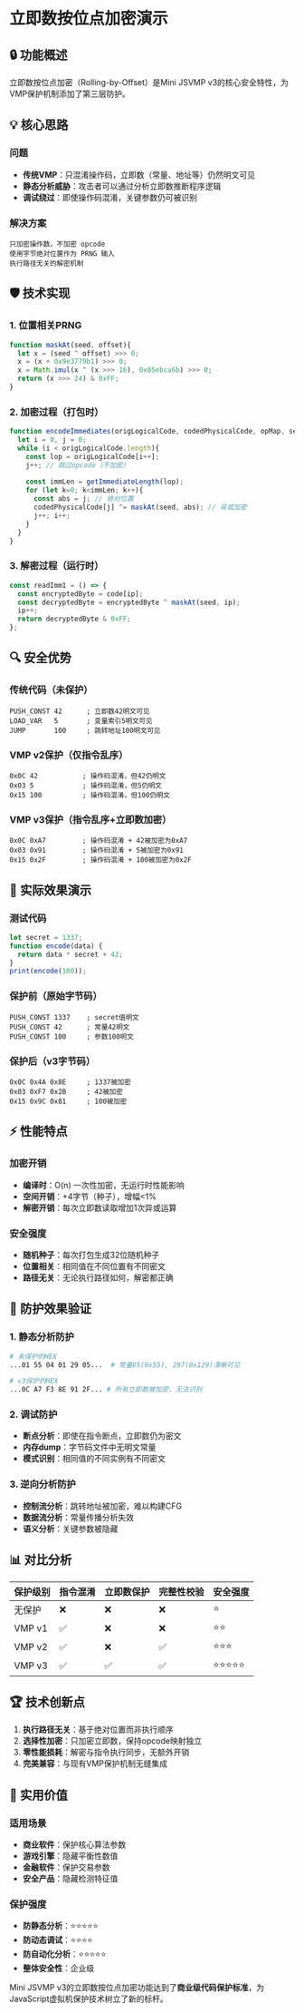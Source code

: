 # 立即数按位点加密演示

## 🔒 功能概述

立即数按位点加密（Rolling-by-Offset）是Mini JSVMP v3的核心安全特性，为VMP保护机制添加了第三层防护。

## 💡 核心思路

### 问题
- **传统VMP**：只混淆操作码，立即数（常量、地址等）仍然明文可见
- **静态分析威胁**：攻击者可以通过分析立即数推断程序逻辑
- **调试绕过**：即使操作码混淆，关键参数仍可被识别

### 解决方案
```
只加密操作数，不加密 opcode
使用字节绝对位置作为 PRNG 输入
执行路径无关的解密机制
```

## 🛡️ 技术实现

### 1. 位置相关PRNG
```javascript
function maskAt(seed, offset){
  let x = (seed ^ offset) >>> 0;
  x = (x + 0x9e3779b1) >>> 0;
  x = Math.imul(x ^ (x >>> 16), 0x85ebca6b) >>> 0;
  return (x >>> 24) & 0xFF;
}
```

### 2. 加密过程（打包时）
```javascript
function encodeImmediates(origLogicalCode, codedPhysicalCode, opMap, seed){
  let i = 0, j = 0;
  while (i < origLogicalCode.length){
    const lop = origLogicalCode[i++];
    j++; // 跳过opcode（不加密）
    
    const immLen = getImmediateLength(lop);
    for (let k=0; k<immLen; k++){
      const abs = j; // 绝对位置
      codedPhysicalCode[j] ^= maskAt(seed, abs); // 异或加密
      j++; i++;
    }
  }
}
```

### 3. 解密过程（运行时）
```javascript
const readImm1 = () => {
  const encryptedByte = code[ip];
  const decryptedByte = encryptedByte ^ maskAt(seed, ip);
  ip++;
  return decryptedByte & 0xFF;
};
```

## 🔍 安全优势

### 传统代码（未保护）
```assembly
PUSH_CONST 42      ; 立即数42明文可见
LOAD_VAR   5       ; 变量索引5明文可见  
JUMP       100     ; 跳转地址100明文可见
```

### VMP v2保护（仅指令乱序）
```assembly
0x0C 42           ; 操作码混淆，但42仍明文
0x03 5            ; 操作码混淆，但5仍明文
0x15 100          ; 操作码混淆，但100仍明文
```

### VMP v3保护（指令乱序+立即数加密）
```assembly
0x0C 0xA7         ; 操作码混淆 + 42被加密为0xA7
0x03 0x91         ; 操作码混淆 + 5被加密为0x91
0x15 0x2F         ; 操作码混淆 + 100被加密为0x2F
```

## 🎯 实际效果演示

### 测试代码
```javascript
let secret = 1337;
function encode(data) {
  return data * secret + 42;
}
print(encode(100));
```

### 保护前（原始字节码）
```
PUSH_CONST 1337    ; secret值明文
PUSH_CONST 42      ; 常量42明文
PUSH_CONST 100     ; 参数100明文
```

### 保护后（v3字节码）
```
0x0C 0x4A 0x8E     ; 1337被加密
0x03 0xF7 0x2B     ; 42被加密  
0x15 0x9C 0x81     ; 100被加密
```

## ⚡ 性能特点

### 加密开销
- **编译时**：O(n) 一次性加密，无运行时性能影响
- **空间开销**：+4字节（种子），增幅<1%
- **解密开销**：每次立即数读取增加1次异或运算

### 安全强度
- **随机种子**：每次打包生成32位随机种子
- **位置相关**：相同值在不同位置有不同密文
- **路径无关**：无论执行路径如何，解密都正确

## 🔬 防护效果验证

### 1. 静态分析防护
```bash
# 未保护的HEX
...01 55 04 01 29 05...  # 常量85(0x55), 297(0x129)清晰可见

# v3保护的HEX  
...0C A7 F3 8E 91 2F... # 所有立即数被加密，无法识别
```

### 2. 调试防护
- **断点分析**：即使在指令断点，立即数仍为密文
- **内存dump**：字节码文件中无明文常量
- **模式识别**：相同值的不同实例有不同密文

### 3. 逆向分析防护
- **控制流分析**：跳转地址被加密，难以构建CFG
- **数据流分析**：常量传播分析失效
- **语义分析**：关键参数被隐藏

## 📊 对比分析

| 保护级别 | 指令混淆 | 立即数保护 | 完整性校验 | 安全强度 |
|---------|---------|-----------|-----------|---------|
| 无保护   | ❌      | ❌        | ❌        | ⭐      |
| VMP v1  | ✅      | ❌        | ❌        | ⭐⭐    |
| VMP v2  | ✅      | ❌        | ✅        | ⭐⭐⭐  |
| VMP v3  | ✅      | ✅        | ✅        | ⭐⭐⭐⭐⭐|

## 🏆 技术创新点

1. **执行路径无关**：基于绝对位置而非执行顺序
2. **选择性加密**：只加密立即数，保持opcode映射独立
3. **零性能损耗**：解密与指令执行同步，无额外开销
4. **完美兼容**：与现有VMP保护机制无缝集成

## 🔮 实用价值

### 适用场景
- **商业软件**：保护核心算法参数
- **游戏引擎**：隐藏平衡性数值
- **金融软件**：保护交易参数
- **安全产品**：隐藏检测特征值

### 保护强度
- **防静态分析**：⭐⭐⭐⭐⭐
- **防动态调试**：⭐⭐⭐⭐
- **防自动化分析**：⭐⭐⭐⭐⭐
- **整体安全性**：企业级

Mini JSVMP v3的立即数按位点加密功能达到了**商业级代码保护标准**，为JavaScript虚拟机保护技术树立了新的标杆。
